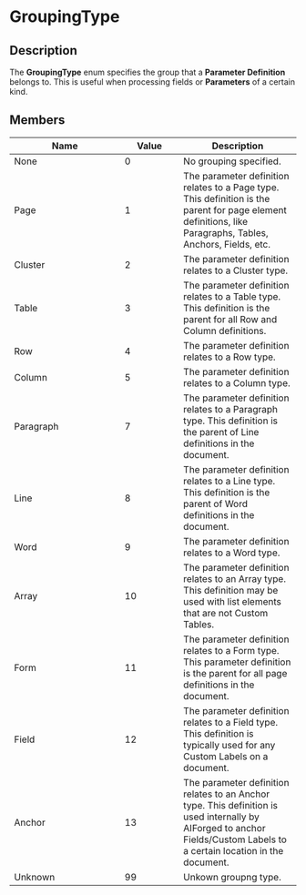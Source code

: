 # GroupingType

## Description

The **GroupingType** enum specifies the group that a **Parameter Definition** belongs to. This is useful when processing fields or **Parameters** of a certain kind.

## Members

<table><thead><tr><th width="178.33333333333331">Name</th><th width="87" data-type="number">Value</th><th>Description</th></tr></thead><tbody><tr><td>None</td><td>0</td><td>No grouping specified.</td></tr><tr><td>Page</td><td>1</td><td>The parameter definition relates to a Page type. This definition is the parent for page element definitions, like Paragraphs, Tables, Anchors, Fields, etc.</td></tr><tr><td>Cluster</td><td>2</td><td>The parameter definition relates to a Cluster type.</td></tr><tr><td>Table</td><td>3</td><td>The parameter definition relates to a Table type. This definition is the parent for all Row and Column definitions.</td></tr><tr><td>Row</td><td>4</td><td>The parameter definition relates to a Row type.</td></tr><tr><td>Column</td><td>5</td><td>The parameter definition relates to a Column type.</td></tr><tr><td>Paragraph</td><td>7</td><td>The parameter definition relates to a Paragraph type. This definition is the parent of Line definitions in the document.</td></tr><tr><td>Line</td><td>8</td><td>The parameter definition relates to a Line type. This definition is the parent of Word definitions in the document.</td></tr><tr><td>Word</td><td>9</td><td>The parameter definition relates to a Word type.</td></tr><tr><td>Array</td><td>10</td><td>The parameter definition relates to an Array type. This definition may be used with list elements that are not Custom Tables.</td></tr><tr><td>Form</td><td>11</td><td>The parameter definition relates to a Form type. This parameter definition is the parent for all page definitions in the document.</td></tr><tr><td>Field</td><td>12</td><td>The parameter definition relates to a Field type. This definition is typically used for any Custom Labels on a document.</td></tr><tr><td>Anchor</td><td>13</td><td>The parameter definition relates to an Anchor type. This definition is used internally by AIForged to anchor Fields/Custom Labels to a certain location in the document.</td></tr><tr><td>Unknown</td><td>99</td><td>Unkown groupng type.</td></tr></tbody></table>
